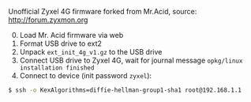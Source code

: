 
Unofficial Zyxel 4G firmware forked from Mr.Acid, source: http://forum.zyxmon.org

0. Load Mr. Acid firmware via web
1. Format USB drive to ext2
2. Unpack `ext_init_4g_v1.gz` to the USB drive
3. Connect USB drive to Zyxel 4G, wait for journal message `opkg/linux installation finished`
4. Connect to device (init password `zyxel`):
```bash
$ ssh -o KexAlgorithms=diffie-hellman-group1-sha1 root@192.168.1.1
```


